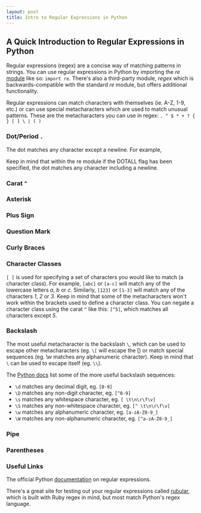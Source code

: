 ```yaml
---
layout: post
title: Intro to Regular Expressions in Python
---
```


## A Quick Introduction to Regular Expressions in Python

Regular expressions (regex) are a concise way of matching patterns in strings. You can use regular expressions in Python by importing the _re_ [module](https://docs.python.org/3/library/re.html#module-re) like so: `import re`. There's also a third-party module, _regex_ which is backwards-compatible with the standard _re_ module, but offers additional functionality. 

Regular expressions can match characters with themselves (ie. A-Z, 1-9, etc.) or can use special metacharacters which are used to match unusual patterns. These are the metacharacters you can use in regex: `. ^ $ * + ? { } [ ] \ | ( )`

### Dot/Period `.`

The dot matches any character except a newline. For example, 

Keep in mind that within the re module if the DOTALL flag has been specified, the dot matches any character including a newline.

### Carat `^`

### Asterisk

### Plus Sign

### Question Mark

### Curly Braces

### Character Classes
`[ ]` is used for specifying a set of characters you would like to match (a character class). For example, `[abc]` or `[a-c]` will match any of the lowercase letters _a_, _b_ or _c_. Similarly, `[123]` or `[1-3]` will match any of the characters _1_, _2_ or _3_. Keep in mind that some of the metacharacters won't work within the brackets used to define a character class. You can negate a character class using the carat `^` like this: `[^5]`, which matches all characters except _5_. 

### Backslash
The most useful metacharacter is the backslash `\`, which can be used to escape other metacharacters (eg. `\[` will escape the [) or match special sequences (eg. \w matches any alphanumeric character). Keep in mind that `\` can be used to escape itself (eg. `\\`).

The [Python docs](https://docs.python.org/3/howto/regex.html) list some of the more useful backslash sequences:

* `\d` matches any decimal digit, eg. `[0-9]`
* `\D` matches any non-digit character, eg. `[^0-9]`
* `\s` matches any whitespace character, eg. `[ \t\n\r\f\v]`
* `\S` matches any non-whitespace character, eg. `[^ \t\n\r\f\v]`
* `\w` matches any alphanumeric character, eg. `[a-zA-Z0-9_]`
* `\W` matches any non-alphanumeric character, eg. `[^a-zA-Z0-9_]`

### Pipe

### Parentheses

### Useful Links

The official Python [documentation](https://docs.python.org/3/howto/regex.html) on regular expressions. 

There's a great site for testing out your regular expressions called [rubular](http://rubular.com/), which is built with Ruby regex in mind, but most match Python's regex language. 
